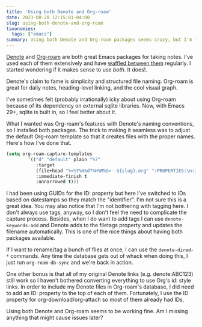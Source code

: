 ```yaml
---
title: 'Using both Denote and Org-roam'
date: 2023-08-20 12:15:01-04:00
slug: using-both-denote-and-org-roam
taxonomies:
  tags: ["emacs"]
summary: Using both Denote and Org-roam packages seems crazy, but I'm trying it.
---
```


[Denote](https://protesilaos.com/emacs/denote) and [Org-roam](https://orgroam.com) are both great Emacs packages for taking notes. I've used each of them extensively and have [waffled between them](/posts/2023/back-to-org-roam/) regularly. I started wondering if it makes sense to use _both_. It does!.

Denote's claim to fame is simplicity and structured file naming. Org-roam is great for daily notes, heading-level linking, and the cool visual graph.

I've sometimes felt (probably irrationally) icky about using Org-roam because of its dependency on external sqlite libraries. Now, with Emacs 29+, sqlite is built in, so I feel better about it.

What I wanted was Org-roam's features with Denote's naming conventions, so I installed both packages. The trick to making it seamless was to adjust the default Org-roam template so that it creates files with the proper names. Here's how I've done that.

``` lisp
(setq org-roam-capture-templates
        '(("d" "default" plain "%?"
           :target
           (file+head "%<%Y%m%dT%H%M%S>--${slug}.org" ":PROPERTIES:\n:ID:          %<%Y%m%dT%H%M%S>\n:END:\n#+title:      ${title}\n#+date:       [%<%Y-%m-%d %a %H:%S>]\n#+filetags: \n#+identifier: %<%Y%m%dT%H%M%S>\n\n")
           :immediate-finish t
           :unnarrowed t)))
```

I had been using GUIDs for the ID: property but here I've switched to IDs based on datestamps so they match the "identifier". I'm not sure this is a great idea. You may also notice that I'm not bothering with tagging here. I don't always use tags, anyway, so I don't feel the need to complicate the capture process. Besides, when I do want to add tags I can use `denote-keywords-add` and Denote adds to the filetags property and updates the filename automatically. This is one of the nice things about having both packages available.

If I want to rename/tag a bunch of files at once, I can use the `denote-dired-*` commands. Any time the database gets out of whack when doing this, I just run `org-roam-db-sync` and we're back in action.

One other bonus is that all of my original Denote links (e.g. denote:ABC123) still work so I haven't bothered converting everything to use Org's id: style links. In order to include my Denote files in Org-roam's database, I did need to add an ID: property to the top of each of them. Fortunately, I use the ID property for org-download/org-attach so most of them already had IDs.

Using both Denote and Org-roam seems to be working fine. Am I missing anything that might cause issues later?

